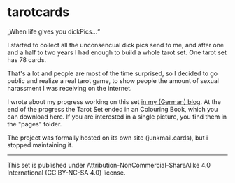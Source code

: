 # tarotcards

„When life gives you dickPics...“ 

I started to collect all the unconsencual dick pics send to me,
and after one and a half to two years I had enough to build a whole tarot set. 
One tarot set has 78 cards. 

That's a lot and people are most of the time surprised, 
so I decided to go public and realize a real tarot game, 
to show people the amount of sexual harassment I was receiving on the internet.

I wrote about my progress working on this set [in my (German) blog](https://dasunicorn.eu/willkommen-im-sexistischen-system-meine-geschichte-zum-dickpic-tarot/).
At the end of the progress the Tarot Set ended in an Colouring Book, which you can download here.
If you are interested in a single picture, you find them in the "pages" folder.

The project was formally hosted on its own site (junkmail.cards), but i stopped maintaining it.

----------------------

This set is published under Attribution-NonCommercial-ShareAlike 4.0 International (CC BY-NC-SA 4.0) license.
